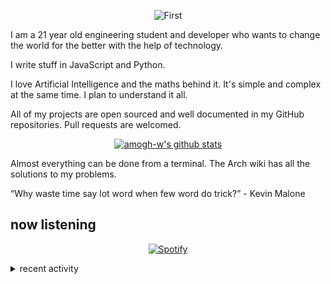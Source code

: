 <div align="center">

![First](media/first.gif)

</div>

I am a 21 year old engineering student and developer who wants to change the world for the better with the help of technology.

I write stuff in JavaScript and Python.

I love Artificial Intelligence and the maths behind it. It's simple and complex at the same time. I plan to understand it all.

All of my projects are open sourced and well documented in my GitHub repositories. Pull requests are welcomed.

<div align="center">

[![amogh-w's github stats](https://github-readme-stats-het01tjwr-amogh-w.vercel.app/api?username=amogh-w&count_private=true&show_icons=true&theme=synthwave)](https://www.youtube.com/watch?v=cNplZrRSjeI)

</div>

Almost everything can be done from a terminal. The Arch wiki has all the solutions to my problems.

“Why waste time say lot word when few word do trick?” - Kevin Malone

## now listening

<div align="center">

[![Spotify](https://novatorem-k1w8bt5kr-amogh-w.vercel.app/api/spotify)](https://open.spotify.com/user/alphax2025)

</div>

<details>
  <summary>recent activity</summary>

<!--START_SECTION:activity-->

1. 🗣 Commented on [#2](https://github.com/amogh-w/Hackintosh-MSI-GV62-7RE/issues/2) in [amogh-w/Hackintosh-MSI-GV62-7RE](https://github.com/amogh-w/Hackintosh-MSI-GV62-7RE)
2. 🗣 Commented on [#2](https://github.com/amogh-w/Hackintosh-MSI-GV62-7RE/issues/2) in [amogh-w/Hackintosh-MSI-GV62-7RE](https://github.com/amogh-w/Hackintosh-MSI-GV62-7RE)
3. 🗣 Commented on [#2](https://github.com/amogh-w/Hackintosh-MSI-GV62-7RE/issues/2) in [amogh-w/Hackintosh-MSI-GV62-7RE](https://github.com/amogh-w/Hackintosh-MSI-GV62-7RE)
4. 💪 Opened PR [#3](https://github.com/YuvrajSingh-16/Text-To-Handwritten-Notes/pull/3) in [YuvrajSingh-16/Text-To-Handwritten-Notes](https://github.com/YuvrajSingh-16/Text-To-Handwritten-Notes)
<!--END_SECTION:activity-->

</details>
